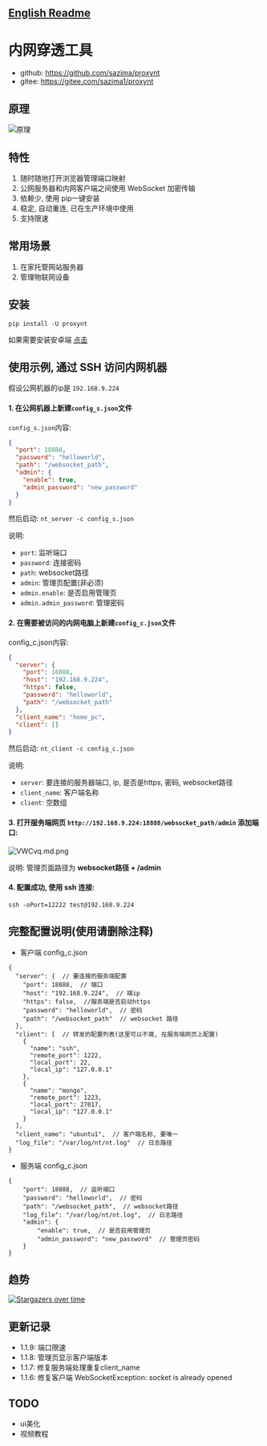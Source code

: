 
## [English Readme](./readme_en.md)

# 内网穿透工具
- github: https://github.com/sazima/proxynt
- gitee: https://gitee.com/sazima1/proxynt

## 原理

![原理](https://i.imgtg.com/2023/02/08/cqhoI.png)

## 特性

1. 随时随地打开浏览器管理端口映射
2. 公网服务器和内网客户端之间使用 WebSocket 加密传输
3. 依赖少, 使用 pip一键安装
4. 稳定, 自动重连, 已在生产环境中使用
5. 支持限速

## 常用场景
1. 在家托管网站服务器
2. 管理物联网设备

## 安装

```
pip install -U proxynt
```
如果需要安装安卓端 [点击](https://github.com/sazima/proxynt_android)

## 使用示例, 通过 SSH 访问内网机器

假设公网机器的ip是 `192.168.9.224`

#### 1. 在公网机器上新建`config_s.json`文件

`config_s.json`内容:
```json
{
  "port": 18888,
  "password": "helloworld",
  "path": "/websocket_path",
  "admin": {
    "enable": true,  
    "admin_password": "new_password"  
  }
}
```
然后启动:
`nt_server -c config_s.json `

说明: 
- `port`: 监听端口
- `password`: 连接密码
- `path`: websocket路径
- `admin`: 管理页配置(非必须)
- `admin.enable`: 是否启用管理页
- `admin.admin_password`: 管理密码


#### 2. 在需要被访问的内网电脑上新建`config_c.json`文件

config_c.json内容:
```json
{
  "server": {
    "port": 18888,
    "host": "192.168.9.224",
    "https": false,
    "password": "helloworld",
    "path": "/websocket_path"
  },
  "client_name": "home_pc",
  "client": []
}
```

然后启动:
`nt_client -c config_c.json`

说明:
- `server`: 要连接的服务器端口, ip, 是否是https, 密码, websocket路径
- `client_name`: 客户端名称
- `client`:  空数组

#### 3. 打开服务端网页 `http://192.168.9.224:18888/websocket_path/admin` 添加端口:

![VWCvq.md.png](https://i.imgtg.com/2023/02/27/VWCvq.md.png)

说明: 管理页面路径为 **websocket路径 + /admin**

#### 4. 配置成功, 使用 ssh 连接:
```
ssh -oPort=12222 test@192.168.9.224
```


## 完整配置说明(使用请删除注释)

- 客户端 config_c.json
```json5
{
  "server": {  // 要连接的服务端配置
    "port": 18888,  // 端口
    "host": "192.168.9.224",  // 端ip
    "https": false,  //服务端是否启动https
    "password": "helloworld",  // 密码
    "path": "/websocket_path"  // websocket 路径
  },
  "client": [  // 转发的配置列表(这里可以不填, 在服务端网页上配置)
    {
      "name": "ssh",
      "remote_port": 1222,
      "local_port": 22,
      "local_ip": "127.0.0.1"
    },
    {
      "name": "mongo",
      "remote_port": 1223,
      "local_port": 27017,
      "local_ip": "127.0.0.1"
    }
  ],
  "client_name": "ubuntu1",  // 客户端名称, 要唯一
  "log_file": "/var/log/nt/nt.log"  // 日志路径
}
```


- 服务端 config_c.json
```json5
{
    "port": 18888,  // 监听端口
    "password": "helloworld",  // 密码
    "path": "/websocket_path",  // websocket路径
    "log_file": "/var/log/nt/nt.log",  // 日志路径
    "admin": {  
        "enable": true,  // 是否启用管理页
        "admin_password": "new_password"  // 管理页密码
    }
}
```
## 趋势

[![Stargazers over time](https://starchart.cc/sazima/proxynt.svg)](https://starchart.cc/sazima/proxynt)


## 更新记录
- 1.1.9: 端口限速
- 1.1.8: 管理页显示客户端版本
- 1.1.7: 修复服务端处理重复client_name
- 1.1.6: 修复客户端 WebSocketException: socket is already opened

## TODO
- ui美化
- 视频教程
